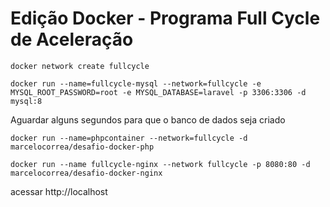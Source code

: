 # Edição Docker - Programa Full Cycle de Aceleração

```
docker network create fullcycle
```
```
docker run --name=fullcycle-mysql --network=fullcycle -e MYSQL_ROOT_PASSWORD=root -e MYSQL_DATABASE=laravel -p 3306:3306 -d mysql:8
```
Aguardar alguns segundos para que o banco de dados seja criado
```
docker run --name=phpcontainer --network=fullcycle -d marcelocorrea/desafio-docker-php
```
```
docker run --name fullcycle-nginx --network fullcycle -p 8080:80 -d marcelocorrea/desafio-docker-nginx
```

acessar http://localhost